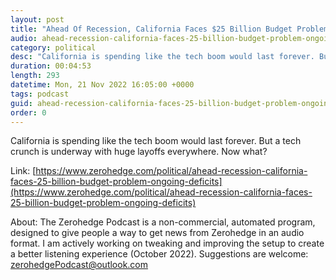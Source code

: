 ```yaml
---
layout: post
title: "Ahead Of Recession, California Faces $25 Billion Budget Problem With Ongoing Deficits"
audio: ahead-recession-california-faces-25-billion-budget-problem-ongoing-deficits-0
category: political
desc: "California is spending like the tech boom would last forever. But a tech crunch is underway with huge layoffs everywhere. Now what?"
duration: 00:04:53
length: 293
datetime: Mon, 21 Nov 2022 16:05:00 +0000
tags: podcast
guid: ahead-recession-california-faces-25-billion-budget-problem-ongoing-deficits-0
order: 0
---
```

California is spending like the tech boom would last forever. But a tech crunch is underway with huge layoffs everywhere. Now what?

Link: [https://www.zerohedge.com/political/ahead-recession-california-faces-25-billion-budget-problem-ongoing-deficits](https://www.zerohedge.com/political/ahead-recession-california-faces-25-billion-budget-problem-ongoing-deficits)

About: The Zerohedge Podcast is a non-commercial, automated program, designed to give people a way to get news from Zerohedge in an audio format.  I am actively working on tweaking and improving the setup to create a better listening experience (October 2022).  Suggestions are welcome: [zerohedgePodcast@outlook.com](mailto:zerohedgePodcast@outlook.com)
